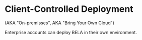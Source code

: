 # Client-Controlled Deployment
(AKA "On-premisses", AKA "Bring Your Own Cloud")

Enterprise accounts can deploy BELA in their own environment.

